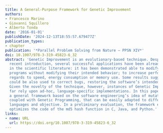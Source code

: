 ```yaml
---
title: A General-Purpose Framework for Genetic Improvement
authors:
- Francesco Marino
- Giovanni Squillero
- Alberto Tonda
date: '2016-01-01'
publishDate: '2024-12-13T18:55:57.679477Z'
publication_types:
- chapter
publication: '*Parallel Problem Solving from Nature – PPSN XIV*'
doi: 10.1007/978-3-319-45823-6_32
abstract: 'Genetic Improvement is an evolutionary-based technique. Despite its relatively
  recent introduction, several successful applications have been already reported
  in the scientific literature: it has been demonstrated able to modify the code complex
  programs without modifying their intended behavior; to increase performance with
  regards to speed, energy consumption or memory use. Some results suggest that it
  could be also used to correct bugs, restoring the software’s intended functionalities.
  Given the novelty of the technique, however, instances of Genetic Improvement so
  far rely upon ad-hoc, language-specific implementations. In this paper, we propose
  a general framework based on the software engineering’s idea of mutation testing
  coupled with Genetic Programming, that can be easily adapted to different programming
  languages and objective. In a preliminary evaluation, the framework efficiently
  optimizes the code of the md5 hash function in C, Java, and Python.'
links:
- name: URL
  url: https://doi.org/10.1007/978-3-319-45823-6_32
---
```

